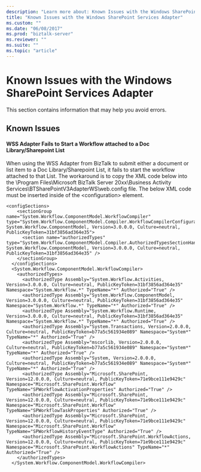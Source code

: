 ```yaml
---
description: "Learn more about: Known Issues with the Windows SharePoint Services Adapter"
title: "Known Issues with the Windows SharePoint Services Adapter"
ms.custom: ""
ms.date: "06/08/2017"
ms.prod: "biztalk-server"
ms.reviewer: ""
ms.suite: ""
ms.topic: "article"
---
```

# Known Issues with the Windows SharePoint Services Adapter
This section contains information that may help you avoid errors.  
  
## Known Issues  
  
#### WSS Adapter Fails to Start a Workflow attached to a Doc Library/Sharepoint List  
 When using the WSS Adapter from BizTalk to submit either a document or list item to a Doc Library/Sharepoint List, it fails to start the workflow attached to that List. The workaround is to copy the XML code below into the \Program Files\Microsoft BizTalk Server 20xx\Business Activity Services\BTSharePointV3AdapterWS\web.config file.  The below XML code must be inserted inside of the \<configuration\> element.  
  
```  
<configSections>  
    <sectionGroup name="System.Workflow.ComponentModel.WorkflowCompiler" type="System.Workflow.ComponentModel.Compiler.WorkflowCompilerConfigurationSectionGroup, System.Workflow.ComponentModel, Version=3.0.0.0, Culture=neutral, PublicKeyToken=31bf3856ad364e35">  
      <section name="authorizedTypes" type="System.Workflow.ComponentModel.Compiler.AuthorizedTypesSectionHandler, System.Workflow.ComponentModel, Version=3.0.0.0, Culture=neutral, PublicKeyToken=31bf3856ad364e35" />  
    </sectionGroup>  
  </configSections>  
  <System.Workflow.ComponentModel.WorkflowCompiler>  
    <authorizedTypes>  
      <authorizedType Assembly="System.Workflow.Activities, Version=3.0.0.0, Culture=neutral, PublicKeyToken=31bf3856ad364e35" Namespace="System.Workflow.*" TypeName="*" Authorized="True" />  
      <authorizedType Assembly="System.Workflow.ComponentModel, Version=3.0.0.0, Culture=neutral, PublicKeyToken=31bf3856ad364e35" Namespace="System.Workflow.*" TypeName="*" Authorized="True" />  
      <authorizedType Assembly="System.Workflow.Runtime, Version=3.0.0.0, Culture=neutral, PublicKeyToken=31bf3856ad364e35" Namespace="System.Workflow.*" TypeName="*" Authorized="True" />  
      <authorizedType Assembly="System.Transactions, Version=2.0.0.0, Culture=neutral, PublicKeyToken=b77a5c561934e089" Namespace="System*" TypeName="*" Authorized="True" />  
      <authorizedType Assembly="mscorlib, Version=2.0.0.0, Culture=neutral, PublicKeyToken=b77a5c561934e089" Namespace="System*" TypeName="*" Authorized="True" />  
      <authorizedType Assembly="System, Version=2.0.0.0, Culture=neutral, PublicKeyToken=b77a5c561934e089" Namespace="System*" TypeName="*" Authorized="True" />  
      <authorizedType Assembly="Microsoft.SharePoint, Version=12.0.0.0, Culture=neutral, PublicKeyToken=71e9bce111e9429c" Namespace="Microsoft.SharePoint.Workflow" TypeName="SPWorkflowActivationProperties" Authorized="True" />  
      <authorizedType Assembly="Microsoft.SharePoint, Version=12.0.0.0, Culture=neutral, PublicKeyToken=71e9bce111e9429c" Namespace="Microsoft.SharePoint.Workflow" TypeName="SPWorkflowTaskProperties" Authorized="True" />  
      <authorizedType Assembly="Microsoft.SharePoint, Version=12.0.0.0, Culture=neutral, PublicKeyToken=71e9bce111e9429c" Namespace="Microsoft.SharePoint.Workflow" TypeName="SPWorkflowHistoryEventType" Authorized="True" />  
      <authorizedType Assembly="Microsoft.SharePoint.WorkflowActions, Version=12.0.0.0, Culture=neutral, PublicKeyToken=71e9bce111e9429c" Namespace="Microsoft.SharePoint.WorkflowActions" TypeName="*" Authorized="True" />  
    </authorizedTypes>  
  </System.Workflow.ComponentModel.WorkflowCompiler>  
  
```
